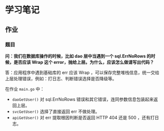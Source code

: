 # 学习笔记

## 作业

### 题目

**问：我们在数据库操作的时候，比如 dao 层中当遇到一个 sql.ErrNoRows 的时候，是否应该 Wrap 这个 error，抛给上层。为什么，应该怎么做请写出代码？**

答：应用程序中遇到基础库的 err 应该 Wrap ，可以保存完整堆栈信息，统一交给上层处理错误，例如：打日志、判断错误选择是否降级等。

在作业 `main.go` 中：

- `daoGetUser()` 对 sql.ErrNoRows 错误和其它错误，连同参数信息包装起来返回上层。
- `svcGetUser()` 选择了直接返回 err 不做处理。
- `apiGetUser()` 对 err 提取根因判断是否返回 HTTP 404 还是 500 ，还有打日志。

